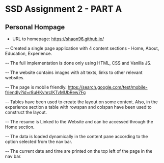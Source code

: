 # SSD Assignment 2 - PART A

## Personal Hompage

 - URL to homepage: https://shaon96.github.io/

 -- Created a single page application with 4 content sections - Home, About, Education, Experience.

 -- The full implementation is done only using HTML, CSS and Vanilla JS.

 -- The website contains images with alt texts, links to other relevant websites.

-- The page is mobile friendly.
https://search.google.com/test/mobile-friendly?id=r8uHKvhrcIKTvMUbRew7Fg

-- Tables have been used to create the layout on some content. Also, in the experience section a table with rowspan and colspan have been used to construct the layout.

-- The resume is Linked to the Website and can be accessed through the Home section.

-- The data is loaded dynamically in the content pane according to the option selected from the nav bar.

-- The current date and time are printed on the top left of the page in the nav bar.

